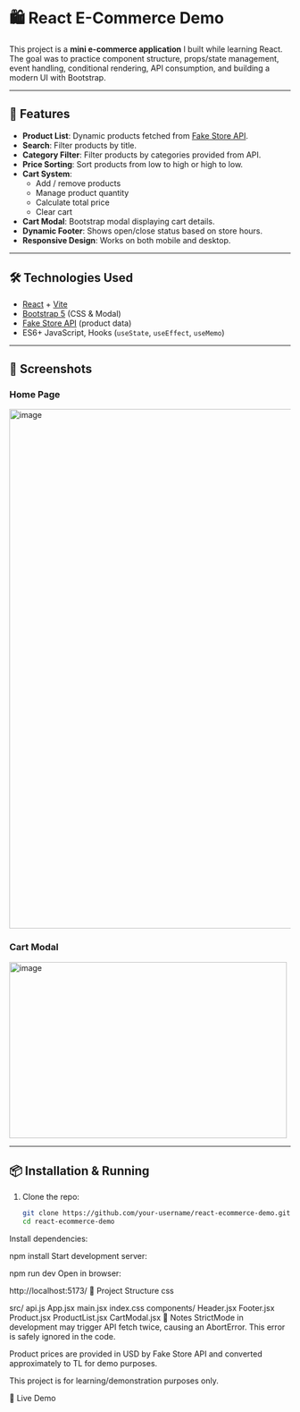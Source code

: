 # 🛍️ React E-Commerce Demo

This project is a **mini e-commerce application** I built while learning React.  
The goal was to practice component structure, props/state management, event handling, conditional rendering, API consumption, and building a modern UI with Bootstrap.

---

## 🚀 Features
- **Product List**: Dynamic products fetched from [Fake Store API](https://fakestoreapi.com/).
- **Search**: Filter products by title.
- **Category Filter**: Filter products by categories provided from API.
- **Price Sorting**: Sort products from low to high or high to low.
- **Cart System**:
  - Add / remove products
  - Manage product quantity
  - Calculate total price
  - Clear cart
- **Cart Modal**: Bootstrap modal displaying cart details.
- **Dynamic Footer**: Shows open/close status based on store hours.
- **Responsive Design**: Works on both mobile and desktop.

---

## 🛠️ Technologies Used
- [React](https://react.dev/) + [Vite](https://vitejs.dev/)
- [Bootstrap 5](https://getbootstrap.com/) (CSS & Modal)
- [Fake Store API](https://fakestoreapi.com/) (product data)
- ES6+ JavaScript, Hooks (`useState`, `useEffect`, `useMemo`)

---

## 📸 Screenshots

### Home Page
<img width="1917" height="929" alt="image" src="https://github.com/user-attachments/assets/80cdea11-ca61-4cef-977f-1a10e0ea354b" />


### Cart Modal
<img width="497" height="315" alt="image" src="https://github.com/user-attachments/assets/dcd765a2-f97f-48d5-ad53-661ca1fd8b0e" />


---

## 📦 Installation & Running

1. Clone the repo:
   ```bash
   git clone https://github.com/your-username/react-ecommerce-demo.git
   cd react-ecommerce-demo
Install dependencies:


npm install
Start development server:


npm run dev
Open in browser:


http://localhost:5173/
📂 Project Structure
css

src/
  api.js
  App.jsx
  main.jsx
  index.css
  components/
    Header.jsx
    Footer.jsx
    Product.jsx
    ProductList.jsx
    CartModal.jsx
📝 Notes
StrictMode in development may trigger API fetch twice, causing an AbortError. This error is safely ignored in the code.

Product prices are provided in USD by Fake Store API and converted approximately to TL for demo purposes.

This project is for learning/demonstration purposes only.

🚀 Live Demo
